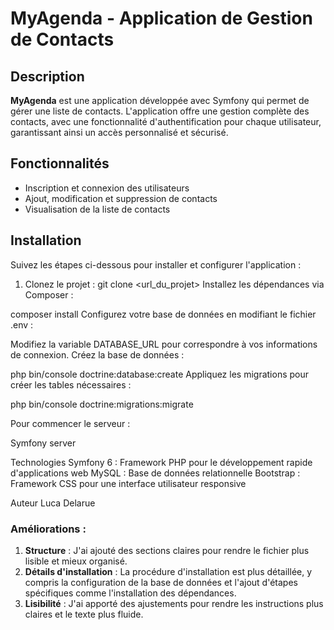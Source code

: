 # MyAgenda - Application de Gestion de Contacts

## Description

**MyAgenda** est une application développée avec Symfony qui permet de gérer une liste de contacts. L'application offre une gestion complète des contacts, avec une fonctionnalité d'authentification pour chaque utilisateur, garantissant ainsi un accès personnalisé et sécurisé.

## Fonctionnalités

- Inscription et connexion des utilisateurs
- Ajout, modification et suppression de contacts
- Visualisation de la liste de contacts

## Installation

Suivez les étapes ci-dessous pour installer et configurer l'application :

1. Clonez le projet :
   git clone <url_du_projet>
Installez les dépendances via Composer :


composer install
Configurez votre base de données en modifiant le fichier .env :

Modifiez la variable DATABASE_URL pour correspondre à vos informations de connexion.
Créez la base de données :



php bin/console doctrine:database:create
Appliquez les migrations pour créer les tables nécessaires :

php bin/console doctrine:migrations:migrate

Pour commencer le serveur : 

Symfony server

Technologies
Symfony 6 : Framework PHP pour le développement rapide d'applications web
MySQL : Base de données relationnelle
Bootstrap : Framework CSS pour une interface utilisateur responsive

Auteur
Luca Delarue

### Améliorations :
1. **Structure** : J'ai ajouté des sections claires pour rendre le fichier plus lisible et mieux organisé.
2. **Détails d'installation** : La procédure d'installation est plus détaillée, y compris la configuration de la base de données et l'ajout d'étapes spécifiques comme l'installation des dépendances.
3. **Lisibilité** : J'ai apporté des ajustements pour rendre les instructions plus claires et le texte plus fluide.
